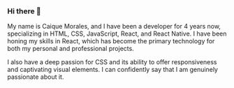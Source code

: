 ### Hi there 👋

My name is Caique Morales, and I have been a developer for 4 years now, specializing in HTML, CSS, JavaScript, React, and React Native. I have been honing my skills in React, which has become the primary technology for both my personal and professional projects. 

I also have a deep passion for CSS and its ability to offer responsiveness and captivating visual elements. I can confidently say that I am genuinely passionate about it.
<!--
**CaiqueMorales20/CaiqueMorales20** is a ✨ _special_ ✨ repository because its `README.md` (this file) appears on your GitHub profile.

Here are some ideas to get you started:

- 🔭 I’m currently working on ...
- 🌱 I’m currently learning ...
- 👯 I’m looking to collaborate on ...
- 🤔 I’m looking for help with ...
- 💬 Ask me about ...
- 📫 How to reach me: ...
- 😄 Pronouns: ...
- ⚡ Fun fact: ...
-->
